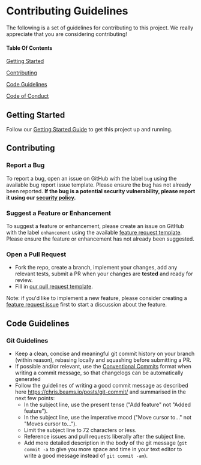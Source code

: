 # Contributing Guidelines

The following is a set of guidelines for contributing to this project. We really appreciate that you are considering contributing!

#### Table Of Contents

[Getting Started](#getting-started)

[Contributing](#contributing)

[Code Guidelines](#code-guidelines)

[Code of Conduct](https://github.com/bitesized-nginx/traffic-splitting/blob/main/CODE_OF_CONDUCT.md)

## Getting Started

Follow our [Getting Started Guide](https://github.com/bitesized-nginx/traffic-splitting/blob/main/README.md#Getting-Started) to get this project up and running.

<!-- ### Project Structure (OPTIONAL) -->

## Contributing

### Report a Bug

To report a bug, open an issue on GitHub with the label `bug` using the available bug report issue template. Please ensure the bug has not already been reported. **If the bug is a potential security vulnerability, please report it using our [security policy](https://github.com/bitesized-nginx/traffic-splitting/blob/main/SECURITY.md).**

### Suggest a Feature or Enhancement

To suggest a feature or enhancement, please create an issue on GitHub with the label `enhancement` using the available [feature request template](https://github.com/bitesized-nginx/traffic-splitting/blob/main/.github/feature_request_template.md). Please ensure the feature or enhancement has not already been suggested.

### Open a Pull Request

- Fork the repo, create a branch, implement your changes, add any relevant tests, submit a PR when your changes are **tested** and ready for review.
- Fill in [our pull request template](https://github.com/bitesized-nginx/traffic-splitting/blob/main/.github/pull_request_template.md).

Note: if you'd like to implement a new feature, please consider creating a [feature request issue](https://github.com/bitesized-nginx/traffic-splitting/blob/main/.github/feature_request_template.md) first to start a discussion about the feature.

## Code Guidelines

<!-- ### Go/Python/Bash/etc... Guidelines (OPTIONAL) -->

### Git Guidelines

- Keep a clean, concise and meaningful git commit history on your branch (within reason), rebasing locally and squashing before submitting a PR.
- If possible and/or relevant, use the [Conventional Commits](https://www.conventionalcommits.org/en/v1.0.0/) format when writing a commit message, so that changelogs can be automatically generated
- Follow the guidelines of writing a good commit message as described here <https://chris.beams.io/posts/git-commit/> and summarised in the next few points:
  - In the subject line, use the present tense ("Add feature" not "Added feature").
  - In the subject line, use the imperative mood ("Move cursor to..." not "Moves cursor to...").
  - Limit the subject line to 72 characters or less.
  - Reference issues and pull requests liberally after the subject line.
  - Add more detailed description in the body of the git message (`git commit -a` to give you more space and time in your text editor to write a good message instead of `git commit -am`).
